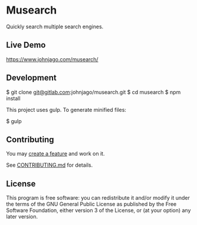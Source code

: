 # Musearch

Quickly search multiple search engines.

## Live Demo

https://www.johnjago.com/musearch/

## Development

  $ git clone git@gitlab.com:johnjago/musearch.git
  $ cd musearch
  $ npm install

This project uses gulp. To generate minified files:

  $ gulp

## Contributing

You may [create a feature](https://gitlab.com/johnjago/musearch/issues) and
work on it.

See [CONTRIBUTING.md](CONTRIBUTING.md) for details.

## License

This program is free software: you can redistribute it and/or modify
it under the terms of the GNU General Public License as published by
the Free Software Foundation, either version 3 of the License, or
(at your option) any later version.
